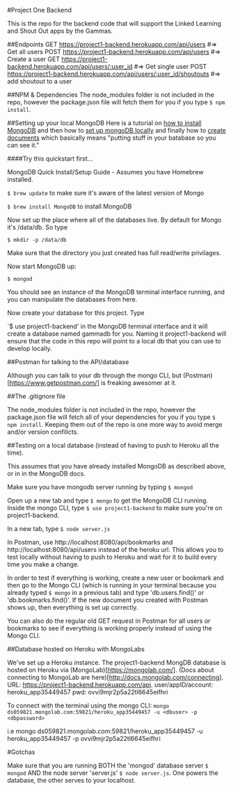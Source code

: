 #Project One Backend

This is the repo for the backend code that will support the Linked Learning and Shout Out apps by the Gammas.

##Endpoints
GET https://project1-backend.herokuapp.com/api/users #=> Get all users
POST https://project1-backend.herokuapp.com/api/users #=> Create a user
GET https://project1-backend.herokuapp.com/api/users/:user_id #=> Get single user
POST https://project1-backend.herokuapp.com/api/users/:user_id/shoutouts #=> add shoutout to a user

##NPM & Dependencies
The node_modules folder is not included in the repo, however the package.json file will fetch them for you if you type `$ npm install`.

##Setting up your local MongoDB
Here is a tutorial on [how to install MongoDB](http://docs.mongodb.org/manual/tutorial/install-mongodb-on-os-x/) and then how to [set up mongoDB locally](http://docs.mongodb.org/manual/tutorial/getting-started/) and finally how to [create documents](http://docs.mongodb.org/manual/tutorial/getting-started/#getting-started-create-documents) which basically means "putting stuff in your batabase so you can see it."

####Try this quickstart first...

MongoDB Quick Install/Setup Guide - Assumes you have Homebrew installed.

`$ brew update` to make sure it's aware of the latest version of Mongo

`$ brew install MongoDB` to install MongoDB

Now set up the place where all of the databases live. By default for Mongo it's /data/db. So type

`$ mkdir -p /data/db`

Make sure that the directory you just created has full read/write privilages.

Now start MongoDB up:

`$ mongod`

You should see an instance of the MongoDB terminal interface running, and you can manipulate the databases from here.

Now create your database for this project. Type

`$ use project1-backend' in the MongoDB terminal interface and it will create a database named gammadb for you. Naming it project1-backend will ensure that the code in this repo will point to a local db that you can use to develop locally.

##Postman for talking to the API/database

Although you can talk to your db through the mongo CLI, but (Postman)[https://www.getpostman.com/] is freaking awesomer at it.

##The .gitignore file

The node_modules folder is not included in the repo, however the package.json file will fetch all of your dependencies for you if you type `$ npm install`. Keeping them out of the repo is one more way to avoid merge and/or version confilicts.

##Testing on a local database (instead of having to push to Heroku all the time).

This assumes that you have already installed MongoDB as described above, or in in the MongoDB docs.

Make sure you have mongodb server running by typing `$ mongod`

Open up a new tab and type `$ mongo` to get the MongoDB CLI running. Inside the mongo CLI, type `$ use project1-backend` to make sure you're on project1-backend.

In a new tab, type `$ node server.js`

In Postman, use http://localhost:8080/api/bookmarks and http://localhost:8080/api/users instead of the heroku url. This allows you to test locally without having to push to Heroku and wait for it to build every time you make a change.

In order to test if everything is working, create a new user or bookmark and then go to the Mongo CLI (which is running in your terminal because you already typed `$ mongo` in a previous tab) and type 'db.users.find()' or 'db.bookmarks.find()'. If the new document you created with Postman shows up, then everything is set up correctly.

You can also do the regular old GET request in Postman for all users or bookmarks to see if everything is working properly instead of using the Mongo CLI.

##Database hosted on Heroku with MongoLabs

We've set up a Heroku instance. The project1-backend MongDB database is  hosted on Heroku via (MongoLab)[https://mongolab.com/]. (Docs about connecting to MongoLab are here)[http://docs.mongolab.com/connecting].
    URL: https://project1-backend.herokuapp.com/api.
    user/appID/account: heroku_app35449457
    pwd: ovvi9mjr2p5a22tl6645eifhri

To connect with the terminal using the mongo CLI:
`mongo ds059821.mongolab.com:59821/heroku_app35449457 -u <dbuser> -p <dbpassword>`

i.e
mongo ds059821.mongolab.com:59821/heroku_app35449457 -u heroku_app35449457 -p ovvi9mjr2p5a22tl6645eifhri

#Gotchas

Make sure that you are running BOTH the 'mongod' database server `$ mongod` AND the node server 'server.js' `$ node server.js`. One powers the database, the other serves to your localhost.


